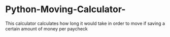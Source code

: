 # Python-Moving-Calculator-
This calculator calculates how long it would take in order to move  if saving a certain amount of money per paycheck  
